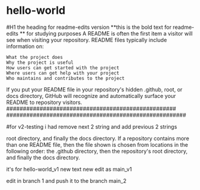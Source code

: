 # hello-world
#H1 the heading for readme-edits version
**this is the bold text for readme-edits **
for studying purposes
A README is often the first item a visitor will see when visiting your repository. README files typically include information on:

    What the project does
    Why the project is useful
    How users can get started with the project
    Where users can get help with your project
    Who maintains and contributes to the project

If you put your README file in your repository's hidden .github, root, or docs directory, GitHub will recognize and automatically surface your README to repository visitors.
###################################################
######################################################

#for v2-testing i had remove next 2 string and add previous 2 strings

 
 root directory, and finally the docs directory.
If a repository contains more than one README file, then the file shown is chosen from locations in the following order: the .github directory, then the repository's root directory, and finally the docs directory.

it's for hello-world_v1
new text new
edit as main_v1

edit in branch 1 and push it to the branch main_2

